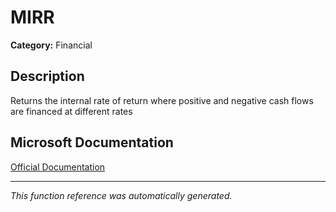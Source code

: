 # MIRR

**Category:** Financial

## Description
Returns the internal rate of return where positive and negative cash flows are financed at different rates

## Microsoft Documentation
[Official Documentation](https://support.microsoft.com//en-us/office/mirr-function-b020f038-7492-4fb4-93c1-35c345b53524)

---
*This function reference was automatically generated.*
